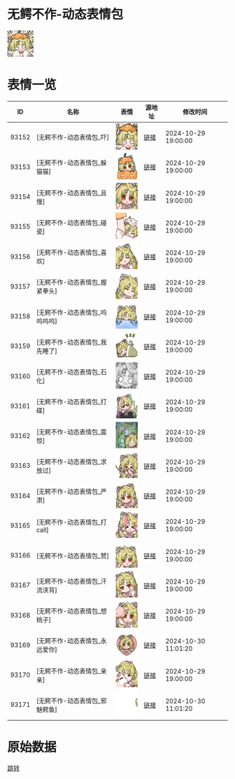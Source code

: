 # 无鳄不作-动态表情包

<img src="./cover.png" height="60" alt="cover" />

# 表情一览

|ID|名称|表情|源地址|修改时间|
|----|----|----|----|----|
|93152|[无鳄不作-动态表情包_吓]|<img src="./pic/093152_%5B无鳄不作-动态表情包_吓%5D.gif" height="60" alt="吓"/>|[链接](https://i0.hdslb.com/bfs/garb/f11a5e5c3f5087e1797dd4a4e3d6063c6f6ca0fe.gif)|2024-10-29 19:00:00|
|93153|[无鳄不作-动态表情包_躲猫猫]|<img src="./pic/093153_%5B无鳄不作-动态表情包_躲猫猫%5D.gif" height="60" alt="躲猫猫"/>|[链接](https://i0.hdslb.com/bfs/garb/2bf8bc52b38ff26036394c885341b59e7d4be3ff.gif)|2024-10-29 19:00:00|
|93154|[无鳄不作-动态表情包_且慢]|<img src="./pic/093154_%5B无鳄不作-动态表情包_且慢%5D.gif" height="60" alt="且慢"/>|[链接](https://i0.hdslb.com/bfs/garb/efbbfafea1affbeb925bb6b0ec82b129371440d5.gif)|2024-10-29 19:00:00|
|93155|[无鳄不作-动态表情包_碰瓷]|<img src="./pic/093155_%5B无鳄不作-动态表情包_碰瓷%5D.gif" height="60" alt="碰瓷"/>|[链接](https://i0.hdslb.com/bfs/garb/2435aea2e53fc89c1d86c7b5d4a623ba7b26f804.gif)|2024-10-29 19:00:00|
|93156|[无鳄不作-动态表情包_喜欢]|<img src="./pic/093156_%5B无鳄不作-动态表情包_喜欢%5D.gif" height="60" alt="喜欢"/>|[链接](https://i0.hdslb.com/bfs/garb/c0f718546f64732ff8c218a5cf1cec334d0fbeec.gif)|2024-10-29 19:00:00|
|93157|[无鳄不作-动态表情包_握紧拳头]|<img src="./pic/093157_%5B无鳄不作-动态表情包_握紧拳头%5D.gif" height="60" alt="握紧拳头"/>|[链接](https://i0.hdslb.com/bfs/garb/0233554f82b790095c85f8f7aa4b5da54846373b.gif)|2024-10-29 19:00:00|
|93158|[无鳄不作-动态表情包_呜呜呜呜]|<img src="./pic/093158_%5B无鳄不作-动态表情包_呜呜呜呜%5D.gif" height="60" alt="呜呜呜呜"/>|[链接](https://i0.hdslb.com/bfs/garb/d0ab55abfb6cbb139cc818c8bc66f2044687db3d.gif)|2024-10-29 19:00:00|
|93159|[无鳄不作-动态表情包_我先睡了]|<img src="./pic/093159_%5B无鳄不作-动态表情包_我先睡了%5D.gif" height="60" alt="我先睡了"/>|[链接](https://i0.hdslb.com/bfs/garb/1ffc8e52407635c78640d8601cc07e2c935d280c.gif)|2024-10-29 19:00:00|
|93160|[无鳄不作-动态表情包_石化]|<img src="./pic/093160_%5B无鳄不作-动态表情包_石化%5D.gif" height="60" alt="石化"/>|[链接](https://i0.hdslb.com/bfs/garb/18e3d67a32bb104d66b30afe9252722d20e87b6d.gif)|2024-10-29 19:00:00|
|93161|[无鳄不作-动态表情包_打碟]|<img src="./pic/093161_%5B无鳄不作-动态表情包_打碟%5D.gif" height="60" alt="打碟"/>|[链接](https://i0.hdslb.com/bfs/garb/8d86926ffc8903b3127ada319492fca69acbcdb1.gif)|2024-10-29 19:00:00|
|93162|[无鳄不作-动态表情包_震惊]|<img src="./pic/093162_%5B无鳄不作-动态表情包_震惊%5D.gif" height="60" alt="震惊"/>|[链接](https://i0.hdslb.com/bfs/garb/f3198b2a1e4b809a9d403d9bc2205db59b2736f2.gif)|2024-10-29 19:00:00|
|93163|[无鳄不作-动态表情包_求放过]|<img src="./pic/093163_%5B无鳄不作-动态表情包_求放过%5D.gif" height="60" alt="求放过"/>|[链接](https://i0.hdslb.com/bfs/garb/d12628d087e9cbc7162350fdbb55d823bc82a297.gif)|2024-10-29 19:00:00|
|93164|[无鳄不作-动态表情包_严肃]|<img src="./pic/093164_%5B无鳄不作-动态表情包_严肃%5D.gif" height="60" alt="严肃"/>|[链接](https://i0.hdslb.com/bfs/garb/94b41f78c553c2df61c87ea6ed9d6f2e52ea47df.gif)|2024-10-29 19:00:00|
|93165|[无鳄不作-动态表情包_打call]|<img src="./pic/093165_%5B无鳄不作-动态表情包_打call%5D.gif" height="60" alt="打call"/>|[链接](https://i0.hdslb.com/bfs/garb/72a795d1cf570513df479c358416e71c5ee95510.gif)|2024-10-29 19:00:00|
|93166|[无鳄不作-动态表情包_赞]|<img src="./pic/093166_%5B无鳄不作-动态表情包_赞%5D.gif" height="60" alt="赞"/>|[链接](https://i0.hdslb.com/bfs/garb/9004187089b928f37cf21cf4e5c86bcfc76d7e11.gif)|2024-10-29 19:00:00|
|93167|[无鳄不作-动态表情包_汗流浃背]|<img src="./pic/093167_%5B无鳄不作-动态表情包_汗流浃背%5D.gif" height="60" alt="汗流浃背"/>|[链接](https://i0.hdslb.com/bfs/garb/644168d138df73a01a567d49f9edf28eabb71db0.gif)|2024-10-29 19:00:00|
|93168|[无鳄不作-动态表情包_想桃子]|<img src="./pic/093168_%5B无鳄不作-动态表情包_想桃子%5D.gif" height="60" alt="想桃子"/>|[链接](https://i0.hdslb.com/bfs/garb/d095c8426146fa8ec045654069303b9531c8425f.gif)|2024-10-29 19:00:00|
|93169|[无鳄不作-动态表情包_永远爱你]|<img src="./pic/093169_%5B无鳄不作-动态表情包_永远爱你%5D.gif" height="60" alt="永远爱你"/>|[链接](https://i0.hdslb.com/bfs/garb/3293b6278003ad57d03a1a3d448a1b1291c84530.gif)|2024-10-30 11:01:20|
|93170|[无鳄不作-动态表情包_亲亲]|<img src="./pic/093170_%5B无鳄不作-动态表情包_亲亲%5D.gif" height="60" alt="亲亲"/>|[链接](https://i0.hdslb.com/bfs/garb/2c00c5124db135589c35d4386a21a61854ca44a9.gif)|2024-10-29 19:00:00|
|93171|[无鳄不作-动态表情包_邪魅鳄鱼]|<img src="./pic/093171_%5B无鳄不作-动态表情包_邪魅鳄鱼%5D.gif" height="60" alt="邪魅鳄鱼"/>|[链接](https://i0.hdslb.com/bfs/garb/5fcf9f5328626029b1571e63eadd239a0720a635.gif)|2024-10-30 11:01:20|

# 原始数据

[跳转](./raw.json)

